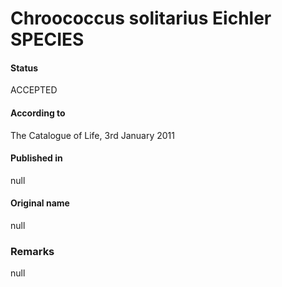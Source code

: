 # Chroococcus solitarius Eichler SPECIES

#### Status
ACCEPTED

#### According to
The Catalogue of Life, 3rd January 2011

#### Published in
null

#### Original name
null

### Remarks
null